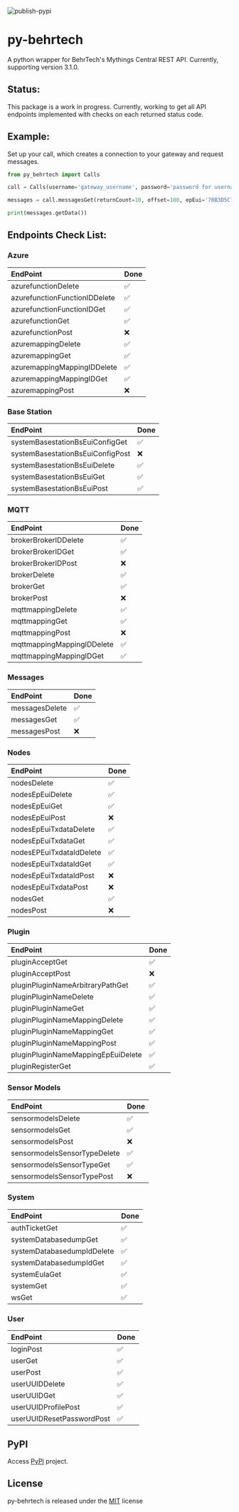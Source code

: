 
![publish-pypi](https://github.com/matthewashley1/Fetch_BehrTech/workflows/publish-pypi/badge.svg)

# py-behrtech

A python wrapper for BehrTech's Mythings Central REST API. Currently, supporting version 3.1.0.

## Status:

This package is a work in progress. Currently, working to get all API endpoints implemented with checks on each returned status code.

## Example:

Set up your call, which creates a connection to your gateway and request messages.

```python
from py_behrtech import Calls

call = Calls(username='gateway_username', password='password for username', server_address='gateways IP address')

messages = call.messagesGet(returnCount=10, offset=100, epEui='70B3D5C1F004112C')

print(messages.getData())
```

## Endpoints Check List:

### Azure
EndPoint | Done
:--- | :---
azurefunctionDelete | :white_check_mark:
azurefunctionFunctionIDDelete | :white_check_mark:
azurefunctionFunctionIDGet | :white_check_mark:
azurefunctionGet | :white_check_mark:
azurefunctionPost | :x:
azuremappingDelete | :white_check_mark:
azuremappingGet | :white_check_mark:
azuremappingMappingIDDelete | :white_check_mark:
azuremappingMappingIDGet | :white_check_mark:
azuremappingPost | :x:

### Base Station
EndPoint | Done
:--- | :---
systemBasestationBsEuiConfigGet | :white_check_mark:
systemBasestationBsEuiConfigPost | :x:
systemBasestationBsEuiDelete | :white_check_mark:
systemBasestationBsEuiGet | :white_check_mark:
systemBasestationBsEuiPost | :white_check_mark:

### MQTT
EndPoint | Done
:--- | :---
brokerBrokerIDDelete | :white_check_mark:
brokerBrokerIDGet | :white_check_mark:
brokerBrokerIDPost | :x:
brokerDelete | :white_check_mark:
brokerGet | :white_check_mark:
brokerPost | :x:
mqttmappingDelete | :white_check_mark:
mqttmappingGet | :white_check_mark:
mqttmappingPost | :x:
mqttmappingMappingIDDelete | :white_check_mark:
mqttmappingMappingIDGet | :white_check_mark:

### Messages
EndPoint | Done
:--- | :---
messagesDelete | :white_check_mark:
messagesGet | :white_check_mark:
messagesPost | :x:

### Nodes
EndPoint | Done
:--- | :---
nodesDelete | :white_check_mark:
nodesEpEuiDelete | :white_check_mark:
nodesEpEuiGet | :white_check_mark:
nodesEpEuiPost | :x:
nodesEpEuiTxdataDelete | :white_check_mark:
nodesEpEuiTxdataGet | :white_check_mark:
nodesEPEuiTxdataIdDelete | :white_check_mark:
nodesEpEuiTxdataIdGet | :white_check_mark:
nodesEpEuiTxdataIdPost   | :x:
nodesEpEuiTxdataPost | :x:
nodesGet | :white_check_mark:
nodesPost | :x:

### Plugin
EndPoint | Done
:--- | :---
pluginAcceptGet | :white_check_mark:
pluginAcceptPost | :x:
pluginPluginNameArbitraryPathGet | :white_check_mark:
pluginPluginNameDelete | :white_check_mark:
pluginPluginNameGet | :white_check_mark:
pluginPluginNameMappingDelete | :white_check_mark:
pluginPluginNameMappingGet | :white_check_mark:
pluginPluginNameMappingPost | :white_check_mark:
pluginPluginNameMappingEpEuiDelete | :white_check_mark:
pluginRegisterGet | :white_check_mark:

### Sensor Models
EndPoint | Done
:--- | :---
sensormodelsDelete | :white_check_mark:
sensormodelsGet | :white_check_mark:
sensormodelsPost | :x:
sensormodelsSensorTypeDelete | :white_check_mark:
sensormodelsSensorTypeGet | :white_check_mark:
sensormodelsSensorTypePost | :x:

### System
EndPoint | Done
:--- | :---
authTicketGet | :white_check_mark:
systemDatabasedumpGet | :white_check_mark:
systemDatabasedumpIdDelete | :white_check_mark:
systemDatabasedumpIdGet | :white_check_mark:
systemEulaGet | :white_check_mark:
systemGet | :white_check_mark:
wsGet | :white_check_mark:
 
### User
EndPoint | Done
:--- | :---
loginPost | :white_check_mark:
userGet | :white_check_mark:
userPost | :white_check_mark:
userUUIDDelete | :white_check_mark:
userUUIDGet | :white_check_mark:
userUUIDProfilePost | :white_check_mark:
userUUIDResetPasswordPost | :white_check_mark:
 
## PyPI
Access [PyPI](https://pypi.org/project/py-behrtech/) project.

## License

py-behrtech is released under the [MIT](https://opensource.org/licenses/MIT) license
